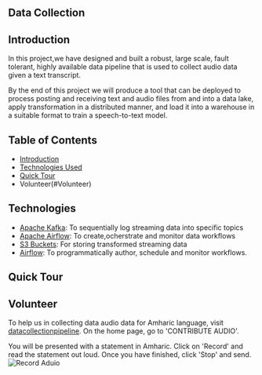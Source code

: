 ## Data Collection

## Introduction
In this project,we have designed and built a robust, large scale, fault tolerant, highly available data pipeline that is used to collect audio data given a text transcript.

By the end of this project we will produce a tool that can be deployed to process posting and receiving text and audio files from and into a data lake, apply
transformation in a distributed manner, and load it into a warehouse in a suitable format to train a speech-to-text model.

## Table of Contents
  - [Introduction](#Introduction)
  - [Technologies Used](#Technologies)
  - [Quick Tour](#QuickTour)
  - Volunteer(#Volunteer)

## Technologies
  - [Apache Kafka](): To sequentially log streaming data into specific topics 
  - [Apache Airflow](): To create,ocherstrate and monitor data workflows 
  - [S3 Buckets](): For storing transformed streaming data 
  - [Airflow](): To programmatically author, schedule and monitor workflows.

## Quick Tour 

## Volunteer
To help us in collecting data audio data for Amharic language, visit [datacollectionpipeline](https://datacollectionpipeline.herokuapp.com/).
On the home page, go to 'CONTRIBUTE AUDIO'.

You will be presented with a statement in Amharic. Click on 'Record' and read the statement out loud. Once you have finished, click 'Stop' and send. 
![Record Aduio](https://github.com/Morawetz/Speech-to-text-data_collection/blob/main/screenshots/stopped.png)
